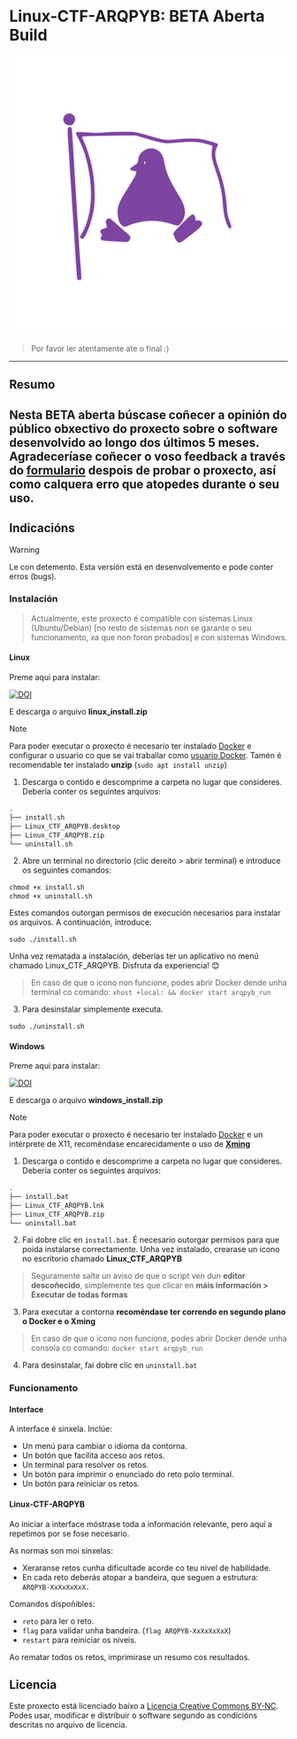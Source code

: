 # Linux-CTF-ARQPYB: BETA Aberta Build 

![img](./logo.svg)

> Por favor ler atentamente ate o final :)


---
## Resumo

Nesta BETA aberta búscase coñecer a opinión do público obxectivo do proxecto sobre o software desenvolvido ao longo dos últimos 5 meses.
Agradeceríase coñecer o voso feedback a través do [formulario](https://forms.office.com/Pages/ResponsePage.aspx?id=PuqhzrJgdU-mwqYCLo-WG24jIPE1fOVLrA-D0deCrrhUMzJHRE5ZSFo3RzFXMkdLSjlOTkM4NzBBVC4u) despois de probar o proxecto, así como calquera erro que atopedes durante o seu uso.
---
## Indicacións

> [!WARNING]
> Le con detemento. Esta versión está en desenvolvemento e pode conter erros (bugs).

### Instalación

> Actualmente, este proxecto é compatible con sistemas Linux (Ubuntu/Debian) [no resto de sistemas non se garante o seu funcionamento, xa que non foron probados] e con sistemas Windows.

#### Linux

Preme aqui para instalar:

[![DOI](https://zenodo.org/badge/DOI/10.5281/zenodo.14677490.svg)](https://doi.org/10.5281/zenodo.14677490)


E descarga o arquivo **linux_install.zip**

> [!NOTE]
> Para poder executar o proxecto é necesario ter instalado [Docker](https://docs.docker.com/engine/install/) e configurar o usuario co que se vai traballar como [usuario Docker](https://docs.docker.com/engine/install/linux-postinstall/).
> Tamén é recomendable ter instalado **unzip** (`sudo apt install unzip`)

1. Descarga o contido e descomprime a carpeta no lugar que consideres. Debería conter os seguintes arquivos:
~~~
.
├── install.sh
├── Linux_CTF_ARQPYB.desktop
├── Linux_CTF_ARQPYB.zip
└── uninstall.sh
~~~
2. Abre un terminal no directorio (clic dereito > abrir terminal) e introduce os seguintes comandos:
~~~
chmod +x install.sh
chmod +x uninstall.sh
~~~
Estes comandos outorgan permisos de execución necesarios para instalar os arquivos. A continuación, introduce:
~~~
sudo ./install.sh
~~~
Unha vez rematada a instalación, deberías ter un aplicativo no menú chamado Linux_CTF_ARQPYB. Disfruta da experiencia! 😊

> En caso de que o icono non funcione, podes abrir Docker dende unha terminal co comando: `xhost +local: && docker start arqpyb_run`

3. Para desinstalar simplemente executa.
~~~
sudo ./uninstall.sh
~~~

#### Windows

Preme aqui para instalar:


[![DOI](https://zenodo.org/badge/DOI/10.5281/zenodo.14677490.svg)](https://doi.org/10.5281/zenodo.14677490)


E descarga o arquivo **windows_install.zip**

> [!NOTE]
> Para poder executar o proxecto é necesario ter instalado [Docker](https://docs.docker.com/desktop/setup/install/windows-install/) e un intérprete de X11, recoméndase encarecidamente o uso de [**Xming**](https://sourceforge.net/projects/xming/)

1. Descarga o contido e descomprime a carpeta no lugar que consideres. Debería conter os seguintes arquivos:
~~~
.
├── install.bat
├── Linux_CTF_ARQPYB.lnk
├── Linux_CTF_ARQPYB.zip
└── uninstall.bat
~~~
2. Fai dobre clic en `install.bat`. É necesario outorgar permisos para que poida instalarse correctamente. Unha vez instalado, crearase un icono no escritorio chamado **Linux_CTF_ARQPYB**
> Seguramente salte un aviso de que o script ven dun **editor descoñecido**, simplemente tes que clicar en **máis información > Executar de todas formas**
3. Para executar a contorna **recoméndase ter correndo en segundo plano o Docker e o Xming**
> En caso de que o icono non funcione, podes abrir Docker dende unha consola co comando: `docker start arqpyb_run`
4. Para desinstalar, fai dobre clic en `uninstall.bat`

### Funcionamento

#### Interface

A interface é sinxela. Inclúe:
- Un menú para cambiar o idioma da contorna.
- Un botón que facilita acceso aos retos.
- Un terminal para resolver os retos.
- Un botón para imprimir o enunciado do reto polo terminal.
- Un botón para reiniciar os retos.



#### Linux-CTF-ARQPYB

Ao iniciar a interface móstrase toda a información relevante, pero aquí a repetimos por se fose necesario.

As normas son moi sinxelas:

- Xeraranse retos cunha dificultade acorde co teu nivel de habilidade.
- En cada reto deberás atopar a bandeira, que seguen a estrutura: `ARQPYB-XxXxXxXxX.`

Comandos dispoñibles:

- `reto` para ler o reto.
- `flag` para validar unha bandeira. (`flag ARQPYB-XxXxXxXxX`)
- `restart` para reiniciar os niveis.

Ao rematar todos os retos, imprimirase un resumo cos resultados.

## Licencia
Este proxecto está licenciado baixo a [Licencia Creative Commons BY-NC](./LICENSE). Podes usar, modificar e distribuir o software segundo as condicións descritas no arquivo de licencia.